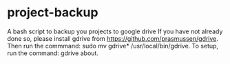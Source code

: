 # project-backup
A bash script to backup you projects to google drive
If you have not already done so, please install gdrive from https://github.com/prasmussen/gdrive.
Then run the commmand: sudo mv gdrive* /usr/local/bin/gdrive. To setup, run the command: gdrive about.
